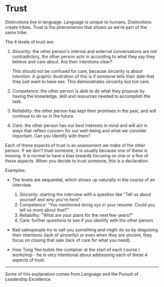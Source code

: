# Trust

Distinctions live in language. Language is unique to humans. Distinctions create tribes. Trust is the phenomenon that shows us we're part of the same tribe.

The 4 levels of trust are:

1. *Sincerity*: the other person's internal and external conversations are not contradictory, the other person acts in according to what they say they believe and care about. Are their intentions clear?
    
    This should not be confused for care, because sincerity is about intention. A graphic illustration of this is if someone tells their date that they just want to have sex. This demonstrates sincerity but not care.
2. *Competence*: the other person is able to do what they propose by having the knowledge, skill and resources needed to accomplish the task.
3. *Reliability*: the other person has kept their promises in the past, and will continue to do so in the future.
4. *Care*: the other person has our best interests in mind and will act in ways that reflect concern for our well-being and what we consider important. Can you identify with them?

Each of these aspects of trust is an assessment we make of the other person. If we don't trust someone, it is usually because one of these is missing. It is normal to have a bias towards focusing on one or a few of these aspects. When you decide to trust someone, this is a declaration.

Examples:

* The levels are sequential, which shows up naturally in the course of an interview.
    
    1. Sincerity: starting the interview with a question like "Tell us about yourself and why you're here".
    2. Competence: "You mentioned doing xyz in your resume. Could you tell us more about that?"
    3. Reliability: "What are your plans for the next few years?"
    4. Care: further questions to see if you identify with the other person
* Bad salespeople try to sell you something and might do so by disguising their intentions (lack of sincerity) or even when they are sincere, they focus on closing that sale (lack of care for what you need).
* How Tong Yee builds the container at the start of each course / workshop - he is very intentional about addressing each of these 4 aspects of trust.

---

Some of this explanation comes from Language and the Pursuit of Leadership Excellence.
